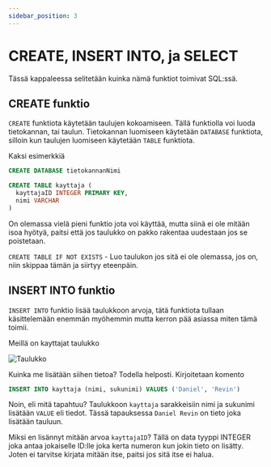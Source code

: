 ```yaml
---
sidebar_position: 3
---
```



# CREATE, INSERT INTO, ja SELECT
Tässä kappaleessa selitetään kuinka nämä funktiot toimivat SQL:ssä.

## CREATE funktio

`CREATE` funktiota käytetään taulujen kokoamiseen. Tällä funktiolla voi luoda tietokannan, tai taulun. Tietokannan luomiseen käytetään `DATABASE` funktiota, silloin kun taulujen luomiseen käytetään `TABLE` funktiota.

Kaksi esimerkkiä

```sql title="Tietokannan luominen"
CREATE DATABASE tietokannanNimi
```
```sql title="Taulun luominen"
CREATE TABLE kayttaja (
  kayttajaID INTEGER PRIMARY KEY,
  nimi VARCHAR
)
```

On olemassa vielä pieni funktio jota voi käyttää, mutta siinä ei ole mitään isoa hyötyä, paitsi että jos taulukko on pakko rakentaa uudestaan jos se poistetaan.

`CREATE TABLE IF NOT EXISTS` - Luo taulukon jos sitä ei ole olemassa, jos on, niin skippaa tämän ja siirtyy eteenpäin.

## INSERT INTO funktio

`INSERT INTO` funktio lisää taulukkoon arvoja, tätä funktiota tullaan käsittelemään enemmän myöhemmin mutta kerron pää asiassa miten tämä toimii.

Meillä on kayttajat taulukko

![Taulukko](https://i.imgur.com/nqB3Lnq.png 'Taulukko')

Kuinka me lisätään siihen tietoa? Todella helposti. Kirjoitetaan komento
```sql title='INSERT komento'
INSERT INTO kayttaja (nimi, sukunimi) VALUES ('Daniel', 'Revin')
```
Noin, eli mitä tapahtuu? Taulukkoon `kayttaja` sarakkeisiin nimi ja sukunimi lisätään `VALUE` eli tiedot. Tässä tapauksessa `Daniel Revin` on tieto joka lisätään tauluun.

Miksi en lisännyt mitään arvoa `kayttajaID`? Tällä on data tyyppi INTEGER joka antaa jokaiselle ID:lle joka kerta numeron kun jokin tieto on lisätty. Joten ei tarvitse kirjata mitään itse, paitsi jos sitä itse ei halua.